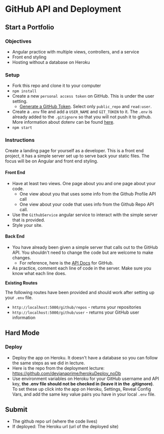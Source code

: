 # GitHub API and Deployment
## Start a Portfolio

### Objectives
- Angular practice with multiple views, controllers, and a service
- Front end styling
- Hosting without a database on Heroku

### Setup

- Fork this repo and clone it to your computer
- `npm install`
- Create a new `personal access token` on GitHub. This is under the user setting.
	- [Generate a GitHub Token](https://github.com/settings/tokens). Select only `public_repo` and `read:user`.
- Create a `.env` file and add a `USER_NAME` and `GIT_TOKEN` to it. The `.env` is already added to the `.gitignore` so that you will not push it to github. More information about dotenv can be found [here](https://www.npmjs.com/package/dotenv).
- `npm start`

### Instructions

Create a landing page for yourself as a developer. This is a front end project, it has a simple server set up to serve back your static files. The focus will be on Angular and front end styling.

#### Front End
- Have at least two views. One page about you and one page about your code.
  - One view about you that uses some info from the Github Profile API call
  - One view about your code that uses info from the Github Repo API call.
- Use the `GithubService` angular service to interact with the simple server that is provided. 
- Style your site.

#### Back End
- You have already been given a simple server that calls out to the GitHub API. You shouldn't need to change the code but are welcome to make changes.
	- For reference, here is the [API Docs](https://developer.github.com/v3/) for GitHub.
- As practice, comment each line of code in the server. Make sure you know what each line does.

**Existing Routes**

The following routes have been provided and should work after setting up your `.env` file.

- `http://localhost:5000/github/repos` - returns your repositories
- `http://localhost:5000/github/user` - returns your GitHub user information

## Hard Mode

### Deploy
- Deploy the app on Heroku. It doesn't have a database so you can follow the same steps as we did in lecture.
- Here is the repo from the deployment lecture: [https://github.com/devjanaprime/herokuDeploy_noDb
](https://github.com/devjanaprime/herokuDeploy_noDb)
- Use environment variables on Heroku for your GitHub username and API key, **the .env file should not be checked in (leave it in the .gitignore)**. To set these up click into the app on Heroku, Settings, Reveal Config Vars, and add the same key value pairs you have in your local `.env` file.

## Submit
- The github repo url (where the code lives)
- If deployed: The Heroku url (url of the deployed site)
